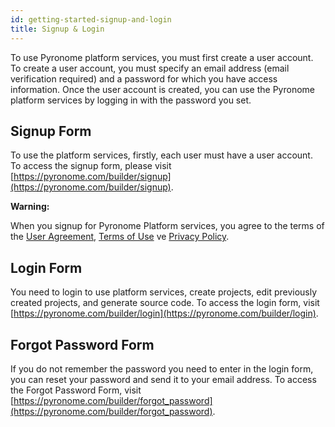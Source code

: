 ```yaml
---
id: getting-started-signup-and-login
title: Signup & Login
---
```


<a id="aHeaderMenuAnchor" data-header-menu="Docs"></a>

To use Pyronome platform services, you must first create a user account. To create a user account, you must specify an email address (email verification required) and a password for which you have access information. Once the user account is created, you can use the Pyronome platform services by logging in with the password you set.

## Signup Form
To use the platform services, firstly, each user must have a user account. To access the signup form, please visit [https://pyronome.com/builder/signup](https://pyronome.com/builder/signup).

<div class="panelize-infobox infobox-warning">
    <p>
        <strong><i class="fas fa-exclamation-triangle"></i> Warning:</strong>
    </p>
    <p>When you signup for Pyronome Platform services, you agree to the terms of the <a href="/latest/en/docs/legal-user-agreement">User Agreement</a>, <a href="/latest/en/docs/legal-terms-and-privacy#terms-of-use">Terms of Use</a> ve <a href="/latest/en/docs/legal-terms-and-privacy#privacy-policy">Privacy Policy</a>.</p>
</div>

## Login Form
You need to login to use platform services, create projects, edit previously created projects, and generate source code. To access the login form, visit [https://pyronome.com/builder/login](https://pyronome.com/builder/login).

## Forgot Password Form
If you do not remember the password you need to enter in the login form, you can reset your password and send it to your email address. To access the Forgot Password Form, visit [https://pyronome.com/builder/forgot_password](https://pyronome.com/builder/forgot_password).